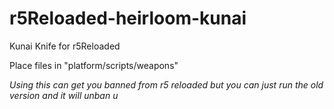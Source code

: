 # r5Reloaded-heirloom-kunai
Kunai Knife for r5Reloaded

Place files in "platform/scripts/weapons"

*Using this can get you banned from r5 reloaded but you can just run the old version and it will unban u*
